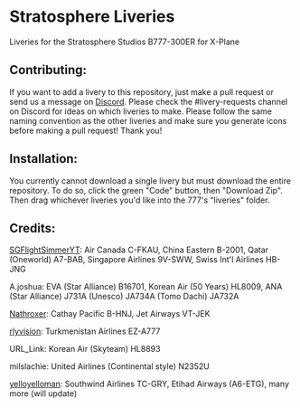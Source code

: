 # Stratosphere Liveries

Liveries for the Stratosphere Studios B777-300ER for X-Plane

## Contributing:

If you want to add a livery to this repository, just make a pull request or send us a message on [Discord](ttps://discord.com/invite/eU2vWCtmFX). Please check the #livery-requests channel on Discord for ideas on which liveries to make. Please follow the same naming convention as the other liveries and make sure you generate icons before making a pull request! Thank you!

## Installation:
You currently cannot download a single livery but must download the entire repository. To do so, click the green "Code" button, then "Download Zip". Then drag whichever liveries you'd like into the 777's "liveries" folder.

## Credits:

[SGFlightSimmerYT](https://github.com/SGFlightSimmerYT): Air Canada C-FKAU, China Eastern B-2001, Qatar (Oneworld) A7-BAB, Singapore Airlines 9V-SWW, Swiss Int'l Airlines HB-JNG

A.joshua: EVA (Star Alliance) B16701, Korean Air (50 Years) HL8009, ANA (Star Alliance) J731A (Unesco) JA734A (Tomo Dachi) JA732A

[Nathroxer](https://github.com/nathroxer): Cathay Pacific B-HNJ, Jet Airways VT-JEK

[rlyvision](https://github.com/hamzaelasmar): Turkmenistan Airlines EZ-A777

URL_Link: Korean Air (Skyteam) HL8893

milslachie: United Airlines (Continental style) N2352U

[yelloyelloman](https://github.com/yelloyelloman): Southwind Airlines TC-GRY, Etihad Airways (A6-ETG), many more (will update)
